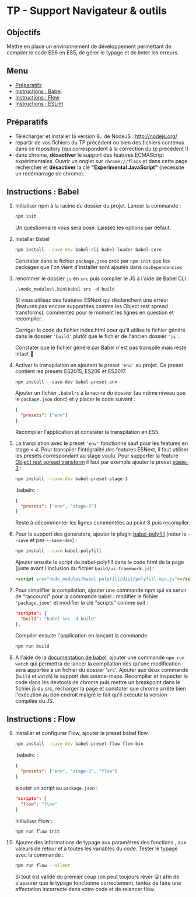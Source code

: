 # TP - Support Navigateur & outils

## Objectifs
Mettre en place un environnement de développement permettant de compiler le code ES6 en ES5, de gérer le typage et de linter les erreurs.

## Menu
- [Préparatifs](#préparatifs)
- [Instructions : Babel](#instructions--babel)
- [Instructions : Flow](#instructions--flow)
- [Instructions : ESLint](#instructions--eslint)


## Préparatifs
- Télécharger et installer la version 8.*.* de NodeJS : http://nodejs.org/
- repartir de vos fichiers du TP précédent ou bien des fichiers contenus dans ce repository (qui correspondent à la correction du tp précédent !)
- dans chrome, **désactiver** le support des features ECMAScript expérimentales. Ouvrir un onglet sur `chrome://flags` et dans cette page rechercher et **désactiver** la clé **"Experimental JavaScript"** (nécessite un redémarrage de chrome).

## Instructions : Babel
1. Initialiser npm à la racine du dossier du projet. Lancer la commande :
	```bash
	npm init
	```
	Un questionnaire vous sera posé. Laissez les options par défaut.

2. Installer Babel
	```bash
	npm install --save-dev babel-cli babel-loader babel-core 
	```
	Constater dans le fichier `package.json` créé par `npm init` que les packages que l'on vient d'installer sont ajoutés dans `devDependencies`

3. renommer le dossier `js` en `src` puis compiler le JS à l'aide de Babel CLI :
	```
	.\node_modules\.bin\babel src -d build 
	```
   Si vous utilisez des features ESNext qui déclenchent une erreur (features pas encore supportées comme les Object rest spread transforms), commentez pour le moment les lignes en question et recompiler.
   
   Corriger le code du fichier index.html pour qu'il utilise le fichier généré dans le dossier `'build'` plutôt que le fichier de l'ancien dossier `'js'`.

   Constater que le fichier généré par Babel n'est pas transpilé mais reste intact :grimacing:

4. Activer la transpilation en ajoutant le preset `'env'` au projet. Ce preset contient les presets ES2015, ES206 et ES2017.
	```
	npm install --save-dev babel-preset-env
	```
	Ajouter un fichier `.babelrc` à la racine du dossier (au même niveau que le `package.json` donc) et y placer le code suivant :
	```json
	{
	  "presets": ["env"]
	}
	```
	Recompiler l'application et constater la transpilation en ES5.

5. La tranpilation avec le preset `'env'` fonctionne sauf pour les features en stage < 4. Pour transpiler l'intégralité des features ESNext, il faut utiliser les presets correspondant au stage voulu. Pour supporter la feature [Object rest spread transform](https://babeljs.io/docs/plugins/transform-object-rest-spread/) il faut par exemple ajouter le preset [stage-3](https://babeljs.io/docs/plugins/preset-stage-3/) :
	```bash
	npm install --save-dev babel-preset-stage-3
	```
	.babelrc :
	```json
	{
	  "presets": ["env", "stage-3"]
	}
	```
	Reste à décommenter les lignes commentées au point 3 puis recompiler.
	
6. Pour le support des generators, ajouter le plugin [babel-polyfill](https://babeljs.io/docs/usage/polyfill/) (noter le `--save` et pas `--save-dev`) :
	```sh
	npm install --save babel-polyfill
	```
	Ajouter ensuite le script de babel-polyfill dans le code html de la page (juste avant l'inclusion du fichier `build/ui-framework.js`) :
	```html
	<script src="node_modules/babel-polyfill/dist/polyfill.min.js"></script>
	```


7. Pour simplifier la compilation, ajouter une commande npm qui va servir de "raccourci" pour la commande babel : modifier le fichier `'package.json'` et modifier la clé "scripts" comme suit :
	```json
	"scripts": {
	  "build": "babel src -d build"
	},
	```
	Compiler ensuite l'application en lançant la commande
	```bash
	npm run build
	```

8. A l'aide de la [documentation de babel](https://babeljs.io/docs/usage/cli/), ajouter une commande `npm run watch` qui permettra de lancer la compilation dès qu'une modification sera apportée à un fichier du dossier '`src`'. Ajouter aux deux commande (`build` et `watch`) le support des source-maps. Recompiler et inspecter le code dans les devtools de chrome puis mettre un breakpoint dans le fichier js du src, recharger la page et constater que chrome arrête bien l'exécution au bon endroit malgré le fait qu'il exécute la version compilée du JS.

## Instructions : Flow

9. Installer et configurer Flow, ajouter le preset babel flow
	```bash
	npm install --save-dev babel-preset-flow flow-bin
	```
	.babelrc :
	```json
	{
	  "presets": ["env", "stage-3", "flow"]
	}
	```
	ajouter un script au `package.json` :
	```json
	"scripts": {
	  "flow": "flow"
	}
	```
	Initialiser Flow :
	```bash
	npm run flow init
	```

10. Ajouter des informations de typage aux paramètres des fonctions , aux valeurs de retour et à toutes les variables du code. Tester le typage avec la commande :
	```bash
	npm run flow --silent
	```
	Si tout est valide du premier coup (on peut toujours rêver :stuck_out_tongue_winking_eye:) afin de s'assurer que le typage fonctionne correctement, tentez de faire une affectation incorrecte dans votre code et de relancer flow.
<!--

## Instructions : ESLint

11. 

????
Flow comments https://babeljs.io/docs/plugins/transform-flow-comments/ ? 
"build": "eslint & flow & babel src -d build" ?
flow plugin ?



## Objectifs 

L'objectif de ce TP est de mettre en place Babel, de compiler un projet, et d'installer les outils nécessaires.

## Préparatifs 

- Lancer cette commande à la racine du projet et laisser les configurations par défaut
```sh
npm init
```

## Instructions 

1. Mise en place de Babel

	1. Installation de Babel

	2. Votre fichier package.json doit ressembler à ça
```json
{
  "name": "tp-flow",
  "version": "1.0.0",
  "description": "",
  "main": "index.js",
  "scripts": {
	"test": "echo \"Error: no test specified\" && exit 1"
  },
  "author": "",
  "license": "ISC",
  "devDependencies": {
	"babel-cli": "^6.24.1",
	"babel-core": "^6.25.0",
	"babel-loader": "^7.0.0",
  }
}
```

	2. Création du fichier .babelrc à la racine du projet

	3. Installation Presets
		
		1. 
		```sh
		npm install --save-dev babel-cli babel-preset-es2015
		```
		2. Dans le fichier .babelrc
		```sh
		{
			// Permet d'activer la compilation du code ES6
			"presets": ["es2015"]
		}
		```

	4. Installation du plugin syntax-flow 
		
		1. 
		```sh
		npm install --save-dev babel-plugin-syntax-flow
		```
		2. A rajouter dans le fichier.babelrc
		```sh
		{
		  "plugins": ["syntax-flow"]
		}
		```

	5. Installation de Polyfill
	```sh
	npm install --save-dev babel-polyfill
	```

	6. Build (Compilation du TP précédent)
		1. Créer un dossier src à la racine du projet
		2. Créer dans src un fichier index.js contenant du js
		3. Créer un dossier build à la racine du projet 
		4. rajouter la commande de build dans le package.json comme ceci:
```json
{
	"name": "my-project",
	"version": "1.0.0",
	"scripts": {
+     "build": "./node_modules/.bin/babel src -d build"
	},
	"devDependencies": {
	  "babel-cli": "^6.0.0"
	}
  }
```
		5. Maintenant dans le terminal on peut donc compilé l'appli
```sh
npm run build
```

2. Ajouter Flow

	1. Installation

	```sh
	npm install --save-dev babel-cli babel-preset-flow
	```

	2. Ajout dans le fichier .babelrc
	
	```sh
	{
		"presets": ["flow"]
	}
	```

	3. Compilation
		1. Modifiez le fichier index.js pour utiliser le code suivant
		```js
		// @flow
		// la ligne ci-dessus est nécessaire pour que Flow teste le fichier

		// On spécifie ici que la variable a est un string à la quelle on 
		// donne la valeur 12
		let a:string = 12;
		```

		2. Cette fois-ci dans le package.json on modifie la commande build
		```json
		"build": "babel src/ -d build/"
		```

3. Installation Sublime Text ESLint
	
	1. Installation
```bash
npm install -g eslint
```
	2. Lancer la commande et vous obtiendrez un fichier .eslintrc
```bash
eslint --init
```

	3. Modifiez le fichier index.js de cette façon
```js
let c = ;
```

	4. On peut donc lancer ESLint grâce à cette commande
```sh
eslint src/index.js
```
-->
